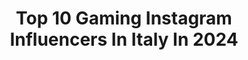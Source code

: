---
title: Top 10 Gaming Instagram Influencers In Italy In 2024
description: >-
  Find top gaming Instagram influencers in Italy in 2024. Most popular hashtags: #cosplay #cosplaygirl #anime #manga.
platform: Instagram
hits: 113
text_top: See the most popular Instagram influencers on inBeat.
text_bottom: Our search engine aggregates 113 Instagram influencers like this in Italy for you to work with.
profiles:
  - username: "lilie_costumes"
    fullname: >-
      .*𝐿𝒾𝓁𝒾𝑒 𝒸𝑜𝓈𝓉𝓊𝓂𝑒𝓈 & 𝑒𝓂𝒷𝓇𝑜𝒾𝒹𝑒𝓇𝓎*.
    bio: >-
      Ita/eng Daydreamer 💫♍️ infj costumes/sewing🧵✂️ COMMISSION OPEN I love my dog, painting, arts, traveling, music, cinema, gaming,nature and Xiao Zhan♥️
    location: "Italy"
    followers: 15431
    engagement: 246
    commentsToLikes: 0.012841
    id: ck8t73emjfigt0j7857e6ebcl
    verified: false
    hashtags: "#briarrose, #finalfantasyiv, #fairytale, #majokko"
  - username: "hakusa.kuri"
    fullname: >-
      Hakusa.Cry
    bio: >-
      🎀Italian cosplayer 🎮Gaming 💕Make up
    location: "Italy"
    followers: 35897
    engagement: 201
    commentsToLikes: 0.061610
    id: ck5homdchptio0i11fe9kep8s
    verified: false
    hashtags: "#cosplay, #mihoyo, #thick, #cosplaygirl"
  - username: "mochichuu_cosplay"
    fullname: >-
      Caterina Rocchi (MochiChuu)
    bio: >-
      🎀 Anime Waifu irl 👾 Gaming 💄 MakeUp 👩‍💻 Professional Mail: mochi@arkadia.agency 🍑 DailyMochi: @mochichuu (ITA)
    location: "Italy"
    followers: 211683
    engagement: 41
    commentsToLikes: 0.003344
    id: ck6twii0ss6gq0j713mg477k8
    verified: false
    hashtags: "#ahri, #leagueoflegendscosplay, #ahricosplay, #cosplay"
  - username: "milangamesweek"
    fullname: >-
      Milan Games Week
    bio: >-
      #mgwcmx è il grande evento dedicato al gaming e al fumetto. Ci vediamo dal 22 al 24 novembre a @fieramilano Rho! ⏳
    location: "Italy"
    followers: 41950
    engagement: 103
    commentsToLikes: 0.033216
    id: ck6u3l6iqyf4t0j71h66pq087
    verified: false
    hashtags: "#players, #epos, #cartoomics, #thepowerofaudio"
  - username: "eubichan"
    fullname: >-
      𝑬𝒖𝒃𝒊𝒄𝒉𝒂𝒏 ✨🐹🌸
    bio: >-
      🧡 Cosplay & Stream 🎮 Twitch affiliate 💌 DM for COLLABS 🌸 Anime/Music/Gaming/Make up 💍 Taken @nesti_e39
    location: "Italy"
    followers: 7891
    engagement: 448
    commentsToLikes: 0.072287
    id: ckapbqfgo0xkk0i78yavfye89
    verified: false
    hashtags: "#yorha2b, #cosplaying, #cosplayespa, #2bcosplay"
  - username: "bibarella__"
    fullname: >-
      Bianca Marchisio
    bio: >-
      29 👸 Austrian 🇦🇹 🏡 Desenzano del Garda, Italy 🇮🇹 🎮 #gaming ✈️ #travel ⛵️ #sailing 💻 #technology ⛷ #skiing 🔒❣️ taken
    location: "Italy"
    followers: 6020
    engagement: 3099
    commentsToLikes: 0.036464
    id: ckaowljkn9gf80i78lo6sweyb
    verified: false
    hashtags: "#instagood, #instadaily, #gamergirl, #staypositive"
  - username: "machete.gaming"
    fullname: >-
      Machete Gaming
    bio: >-
      Musica e gaming, 👇🏻segui la gang anche su Twitch!
    location: "Italy"
    followers: 52947
    engagement: 504
    commentsToLikes: 0.069313
    id: ck6u3l82ayfe80j71qbzomo4b
    verified: false
    hashtags: "#spaziolenovo, #fifa21, #fut21, #machetegaming"
  - username: "stp__gaming"
    fullname: >-
      gaming
    bio: >-
      𝓓𝓐𝓝𝓘𝓢𝓗 𝓓𝓐𝓝𝓘𝓔𝓛 🍒
    location: "Italy"
    followers: 4659
    engagement: 1980
    commentsToLikes: 0.046428
    id: ck9wfrujrq97o0j78ewikq6yr
    verified: false
    hashtags: "#tiktokviral, #supportme, #cokifans, #instafamous"
  - username: "clorogaming"
    fullname: >-
      Clorogaming
    bio: >-
      Videogiochi, anime, news e meme 🤝Per collaborazioni inviaci una mail ⚛️ Seguici su tutte le piattaforme:
    location: "Italy"
    followers: 53294
    engagement: 2027
    commentsToLikes: 0.008914
    id: clqshejfw0gxo0k08aoq4th2n
    verified: false
    hashtags: "#animeita, #animeitalia, #videogioco, #twitchitalia"
  - username: "teknoydyt"
    fullname: >-
      Teknoyd
    bio: >-
      👾 Streamer, YouTuber, TikToker, Speaker, Nerd 🔴YouTube 730k 🟣Twitch 325K 📱 Tiktok 160k ✉️ teknoyd@in-sane.it
    location: "Italy"
    followers: 139348
    engagement: 619
    commentsToLikes: 0.201549
    id: ckf5w6pr1r2l70j23hr9604np
    verified: false
    hashtags: "#challenge, #manga, #scherzo, #gaming"
---
